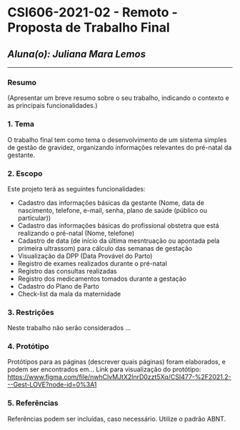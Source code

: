 # **CSI606-2021-02 - Remoto - Proposta de Trabalho Final**

## *Aluna(o): Juliana Mara Lemos*

--------------

<!-- Descrever um resumo sobre o trabalho. -->

### Resumo

  (Apresentar um breve resumo sobre o seu trabalho, indicando o contexto e as principais funcionalidades.)

<!-- Apresentar o tema. -->
### 1. Tema

  O trabalho final tem como tema o desenvolvimento de um sistema simples de gestão de gravidez, organizando informações relevantes do pré-natal da gestante.

<!-- Descrever e limitar o escopo da aplicação. -->
### 2. Escopo

  Este projeto terá as seguintes funcionalidades:
  - Cadastro das informações básicas da gestante (Nome, data de nascimento, telefone, e-mail, senha, plano de saúde (público ou particular))
  - Cadastro das informações básicas do profissional obstetra que está realizando o pré-natal (Nome, telefone)
  - Cadastro de data (de início da última mesntruação ou apontada pela primeira ultrassom) para cálculo das semanas de gestação
  - Visualização da DPP (Data Provável do Parto)
  - Registro de exames realizados durante o pré-natal
  - Registro das consultas realizadas
  - Registro dos medicamentos tomados durante a gestação
  - Cadastro do Plano de Parto
  - Check-list da mala da maternidade

<!-- Apresentar restrições de funcionalidades e de escopo. -->
### 3. Restrições

  Neste trabalho não serão considerados ...

<!-- Construir alguns protótipos para a aplicação, disponibilizá-los no Github e descrever o que foi considerado. //-->
### 4. Protótipo

  Protótipos para as páginas (descrever quais páginas) foram elaborados, e podem ser encontrados em...
  Link para visualização do protótipo: https://www.figma.com/file/nwhClvMJtX2lnrD0zzt5Xq/CSI477-%2F2021.2---Gest-LOVE?node-id=0%3A1

### 5. Referências

  Referências podem ser incluídas, caso necessário. Utilize o padrão ABNT.
